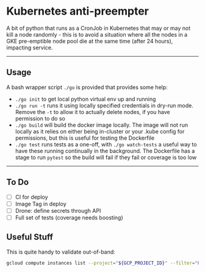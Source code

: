 # Kubernetes anti-preempter

A bit of python that runs as a CronJob in Kubernetes that may or may not kill a node randomly - this is to avoid a situation where all the nodes in a GKE pre-emptible node pool die at the same time (after 24 hours), impacting service.

---

## Usage

A bash wrapper script `./go` is provided that provides some help:

- `./go init` to get local python virtual env up and running
- `./go run -t` runs it using locally specified credentials in dry-run mode. Remove the `-t` to allow it to actually delete nodes, if you have permission to do so
- `./go build` will build the docker image locally. The image will not run locally as it relies on either being in-cluster or your .kube config for permissions, but this is useful for testing the Dockerfile
- `./go test` runs tests as a one-off, with `./go watch-tests` a useful way to have these running continually in the background. The Dockerfile has a stage to run `pytest` so the build will fail if they fail or coverage is too low

---

## To Do

- [ ] CI for deploy
- [ ] Image Tag in deploy
- [ ] Drone: define secrets through API
- [ ] Full set of tests (coverage needs boosting)

## Useful Stuff

This is quite handy to validate out-of-band:

```sh
gcloud compute instances list --project="${GCP_PROJECT_ID}" --filter="PREEMPTIBLE:true" --format='value(creationTimestamp.date(format=%s),name,zone,status)'| sort
```
